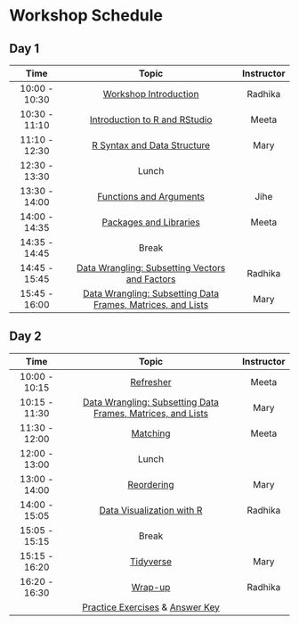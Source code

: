 # Workshop Schedule 

## Day 1

| Time            |  Topic  | Instructor |
|:------------------------:|:------------------------------------------------:|:--------:|
|10:00 - 10:30 | [Workshop Introduction](https://hbctraining.github.io/Intro-to-R/lectures/Intro_to_workshop_10-4.pdf) | Radhika |
|10:30 - 11:10 | [Introduction to R and RStudio](https://hbctraining.github.io/Intro-to-R/lessons/01_introR-R-and-RStudio.html) | Meeta |
|11:10 - 12:30 | [R Syntax and Data Structure](https://hbctraining.github.io/Intro-to-R/lessons/02_introR-syntax-and-data-structures.html) | Mary |
|12:30 - 13:30 | Lunch | |
|13:30 - 14:00 | [Functions and Arguments](https://hbctraining.github.io/Intro-to-R/lessons/03_introR-functions-and-arguments.html) | Jihe |
|14:00 - 14:35 | [Packages and Libraries](https://hbctraining.github.io/Intro-to-R/lessons/03_introR-functions-and-arguments.html#packages-and-libraries) | Meeta |
|14:35 - 14:45 | Break |
|14:45 - 15:45 | [Data Wrangling: Subsetting Vectors and Factors](https://hbctraining.github.io/Intro-to-R/lessons/04_introR-data-wrangling.html) | Radhika |
|15:45 - 16:00 | [Data Wrangling: Subsetting Data Frames, Matrices, and Lists](https://hbctraining.github.io/Intro-to-R/lessons/05_introR-data-wrangling2.html) | Mary |

## Day 2

| Time            |  Topic  | Instructor |
|:------------------------:|:------------------------------------------------:|:--------:|
|10:00 - 10:15 | [Refresher](https://hbctraining.github.io/Intro-to-R/lessons/animal_table.html) | Meeta |
|10:15 - 11:30 | [Data Wrangling: Subsetting Data Frames, Matrices, and Lists](https://hbctraining.github.io/Intro-to-R/lessons/05_introR-data-wrangling2.html) | Mary |
|11:30 - 12:00 | [Matching](https://hbctraining.github.io/Intro-to-R/lessons/06_matching_reordering.html) | Meeta |
|12:00 - 13:00 | Lunch | |
|13:00 - 14:00 | [Reordering](https://hbctraining.github.io/Intro-to-R/lessons/06_matching_reordering.html) | Mary |
|14:00 - 15:05 | [Data Visualization with R](https://hbctraining.github.io/Intro-to-R/lessons/07_ggplot2.html) | Radhika |
|15:05 - 15:15 | Break | |
|15:15 - 16:20 | [Tidyverse](https://hbctraining.github.io/Training-modules/Tidyverse_ggplot2/lessons/intro_tidyverse.html) | Mary |
|16:20 - 16:30 | [Wrap-up](https://hbctraining.github.io/Intro-to-R/lectures/R%20Workshop%20wrapup.pdf) | Radhika |
| | [Practice Exercises](https://hbctraining.github.io/Intro-to-R/homework/Intro_to_R_hw.html) & [Answer Key](https://hbctraining.github.io/Intro-to-R/homework/Intro_to_R_key.html) | |
